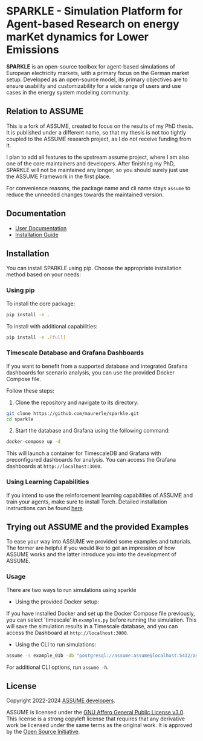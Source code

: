 <!--
SPDX-FileCopyrightText: ASSUME Developers

SPDX-License-Identifier: AGPL-3.0-or-later
-->

# SPARKLE - Simulation Platform for Agent-based Research on energy marKet dynamics for Lower Emissions


**SPARKLE** is an open-source toolbox for agent-based simulations of European electricity markets, with a primary focus on the German market setup. Developed as an open-source model, its primary objectives are to ensure usability and customizability for a wide range of users and use cases in the energy system modeling community.

## Relation to ASSUME

This is a fork of ASSUME, created to focus on the results of my PhD thesis. It is published under a different name, so that my thesis is not too tightly coupled to the ASSUME research project, as I do not receive funding from it.

I plan to add all features to the upstream assume project, where I am also one of the core maintainers and developers.
After finishing my PhD, SPARKLE will not be maintained any longer, so you should surely just use the ASSUME Framework in the first place.

For convenience reasons, the package name and cli name stays `assume` to reduce the unneeded changes towards the maintained version.


## Documentation

- [User Documentation](https://assume.readthedocs.io/en/latest/)
- [Installation Guide](https://assume.readthedocs.io/en/latest/installation.html)

## Installation

You can install SPARKLE using pip. Choose the appropriate installation method based on your needs:

### Using pip

To install the core package:

```bash
pip install -e .
```

To install with additional capabilities:

```bash
pip install -e .[full]
```

### Timescale Database and Grafana Dashboards

If you want to benefit from a supported database and integrated Grafana dashboards for scenario analysis, you can use the provided Docker Compose file.

Follow these steps:

1. Clone the repository and navigate to its directory:

```bash
git clone https://github.com/maurerle/sparkle.git
cd sparkle
```

2. Start the database and Grafana using the following command:

```bash
docker-compose up -d
```

This will launch a container for TimescaleDB and Grafana with preconfigured dashboards for analysis. You can access the Grafana dashboards at `http://localhost:3000`.

### Using Learning Capabilities

If you intend to use the reinforcement learning capabilities of ASSUME and train your agents, make sure to install Torch. Detailed installation instructions can be found [here](https://pytorch.org/get-started/locally/).



## Trying out ASSUME and the provided Examples

To ease your way into ASSUME we provided some examples and tutorials. The former are helpful if you would like to get an impression of how ASSUME works and the latter introduce you into the development of ASSUME.

### Usage

There are two ways to run simulations using sparkle

- Using the provided Docker setup:

If you have installed Docker and set up the Docker Compose file previously, you can select 'timescale' in `examples.py` before running the simulation. This will save the simulation results in a Timescale database, and you can access the Dashboard at `http://localhost:3000`.

- Using the CLI to run simulations:

```bash
assume -s example_01b -db "postgresql://assume:assume@localhost:5432/assume"
```

For additional CLI options, run `assume -h`.

## License

Copyright 2022-2024 [ASSUME developers](https://assume.readthedocs.io/en/latest/developers.html).

ASSUME is licensed under the [GNU Affero General Public License v3.0](./LICENSES/AGPL-3.0-or-later.txt). This license is a strong copyleft license that requires that any derivative work be licensed under the same terms as the original work. It is approved by the [Open Source Initiative](https://opensource.org/licenses/AGPL-3.0).
